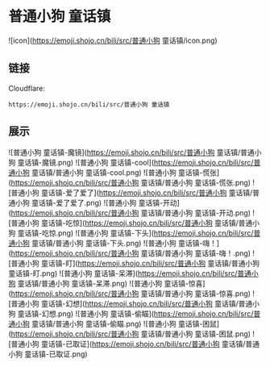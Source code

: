 # 普通小狗 童话镇
![icon](https://emoji.shojo.cn/bili/src/普通小狗 童话镇/icon.png)
## 链接
Cloudflare:
```
https://emoji.shojo.cn/bili/src/普通小狗 童话镇
```
## 展示
![普通小狗 童话镇-魔镜](https://emoji.shojo.cn/bili/src/普通小狗 童话镇/普通小狗 童话镇-魔镜.png)
![普通小狗 童话镇-cool](https://emoji.shojo.cn/bili/src/普通小狗 童话镇/普通小狗 童话镇-cool.png)
![普通小狗 童话镇-慌张](https://emoji.shojo.cn/bili/src/普通小狗 童话镇/普通小狗 童话镇-慌张.png)
![普通小狗 童话镇-爱了爱了](https://emoji.shojo.cn/bili/src/普通小狗 童话镇/普通小狗 童话镇-爱了爱了.png)
![普通小狗 童话镇-开动](https://emoji.shojo.cn/bili/src/普通小狗 童话镇/普通小狗 童话镇-开动.png)
![普通小狗 童话镇-吃惊](https://emoji.shojo.cn/bili/src/普通小狗 童话镇/普通小狗 童话镇-吃惊.png)
![普通小狗 童话镇-下头](https://emoji.shojo.cn/bili/src/普通小狗 童话镇/普通小狗 童话镇-下头.png)
![普通小狗 童话镇-嗨！](https://emoji.shojo.cn/bili/src/普通小狗 童话镇/普通小狗 童话镇-嗨！.png)
![普通小狗 童话镇-盯](https://emoji.shojo.cn/bili/src/普通小狗 童话镇/普通小狗 童话镇-盯.png)
![普通小狗 童话镇-呆滞](https://emoji.shojo.cn/bili/src/普通小狗 童话镇/普通小狗 童话镇-呆滞.png)
![普通小狗 童话镇-惊喜](https://emoji.shojo.cn/bili/src/普通小狗 童话镇/普通小狗 童话镇-惊喜.png)
![普通小狗 童话镇-幻想](https://emoji.shojo.cn/bili/src/普通小狗 童话镇/普通小狗 童话镇-幻想.png)
![普通小狗 童话镇-偷瞄](https://emoji.shojo.cn/bili/src/普通小狗 童话镇/普通小狗 童话镇-偷瞄.png)
![普通小狗 童话镇-困鼠](https://emoji.shojo.cn/bili/src/普通小狗 童话镇/普通小狗 童话镇-困鼠.png)
![普通小狗 童话镇-已取证](https://emoji.shojo.cn/bili/src/普通小狗 童话镇/普通小狗 童话镇-已取证.png)
